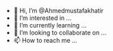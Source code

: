 - 👋 Hi, I’m @Ahmedmustafakhatir
- 👀 I’m interested in ...
- 🌱 I’m currently learning ...
- 💞️ I’m looking to collaborate on ...
- 📫 How to reach me ...

<!---
Ahmedmustafakhatir/Ahmedmustafakhatir is a ✨ special ✨ repository because its `README.md` (this file) appears on your GitHub profile.
You can click the Preview link to take a look at your changes.
--->
